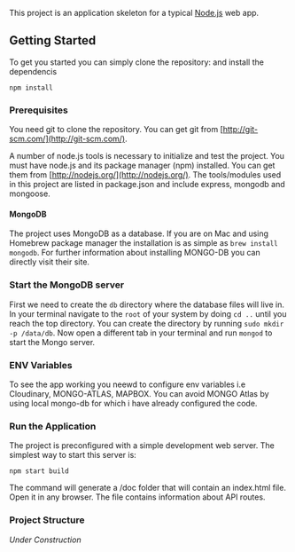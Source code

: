 This project is an application skeleton for a typical [Node.js](https://nodejs.org/) web app.

## Getting Started
To get you started you can simply clone the repository:
and install the dependencis


```
npm install
```



### Prerequisites
You need git to clone the repository. You can get git from
[http://git-scm.com/](http://git-scm.com/).

A number of node.js tools is necessary to initialize and test the project. You must have node.js and its package manager (npm) installed. You can get them from  [http://nodejs.org/](http://nodejs.org/). The tools/modules used in this project are listed in package.json and include express, mongodb and mongoose.

#### MongoDB
The project uses MongoDB as a database. If you are on Mac and using Homebrew package manager the installation is as simple as `brew install mongodb`.
For further information about installing MONGO-DB you can directly visit their site.


### Start the MongoDB server
First we need to create the `db` directory where the database files will live in. In your terminal navigate to the `root` of your system by doing `cd ..` until you reach the top directory. You can create the directory by running `sudo mkdir -p /data/db`. Now open a different tab in your terminal and run `mongod` to start the Mongo server.

### ENV Variables
To see the app working you neewd to configure env variables i.e Cloudinary, MONGO-ATLAS, MAPBOX.
You can avoid MONGO Atlas by using local mongo-db for which i have already configured the code.

### Run the Application

The project is preconfigured with a simple development web server. The simplest way to start this server is:

    npm start build



The command will generate a /doc folder that will contain an index.html file. Open it in any browser. The file contains information about API routes.

### Project Structure

*Under Construction*
